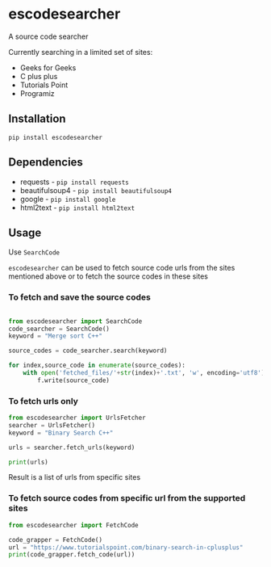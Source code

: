 # escodesearcher

A source code searcher

Currently searching in a limited set of sites:

* Geeks for Geeks
* C plus plus
* Tutorials Point
* Programiz

## Installation

`pip install escodesearcher`

## Dependencies

* requests - `pip install requests`
* beautifulsoup4 - `pip install beautifulsoup4`
* google - `pip install google`
* html2text - `pip install html2text`

## Usage

Use `SearchCode`

`escodesearcher` can be used to fetch source code urls from the sites mentioned above or to fetch the source codes in these sites

### To fetch and save the source codes

```python

from escodesearcher import SearchCode
code_searcher = SearchCode()
keyword = "Merge sort C++"

source_codes = code_searcher.search(keyword)

for index,source_code in enumerate(source_codes):
    with open('fetched_files/'+str(index)+'.txt', 'w', encoding='utf8') as f:
        f.write(source_code)
```

### To fetch urls only

```python
from escodesearcher import UrlsFetcher
searcher = UrlsFetcher()
keyword = "Binary Search C++"

urls = searcher.fetch_urls(keyword)

print(urls)
```

Result is a list of urls from specific sites

### To fetch source codes from specific url from the supported sites

```python
from escodesearcher import FetchCode

code_grapper = FetchCode()
url = "https://www.tutorialspoint.com/binary-search-in-cplusplus"
print(code_grapper.fetch_code(url))

```
